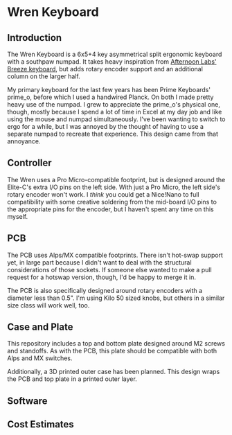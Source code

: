 # Wren Keyboard
## Introduction
The Wren Keyboard is a 6x5+4 key asymmetrical split ergonomic keyboard with a southpaw numpad. It takes heavy inspiration from [Afternoon Labs' Breeze keyboard](https://afternoonlabs.com/breeze/), but adds rotary encoder support and an additional column on the larger half.

My primary keyboard for the last few years has been Prime Keyboards' prime_o, before which I used a handwired Planck. On both I made pretty heavy use of the numpad. I grew to appreciate the prime\_o's physical one, though, mostly because I spend a lot of time in Excel at my day job and like using the mouse and numpad simultaneously. I've been wanting to switch to ergo for a while, but I was annoyed by the thought of having to use a separate numpad to recreate that experience. This design came from that annoyance.

## Controller
The Wren uses a Pro Micro-compatible footprint, but is designed around the Elite-C's extra I/O pins on the left side. With just a Pro Micro, the left side's rotary encoder won't work. I _think_ you could get a Nice!Nano to full compatibility with some creative soldering from the mid-board I/O pins to the appropriate pins for the encoder, but I haven't spent any time on this myself.

## PCB
The PCB uses Alps/MX compatible footprints. There isn't hot-swap support yet, in large part because I didn't want to deal with the structural considerations of those sockets. If someone else wanted to make a pull request for a hotswap version, though, I'd be happy to merge it in.

The PCB is also specifically designed around rotary encoders with a diameter less than 0.5". I'm using Kilo 50 sized knobs, but others in a similar size class will work well, too.

## Case and Plate
This repository includes a top and bottom plate designed around M2 screws and standoffs. As with the PCB, this plate should be compatible with both Alps and MX switches.

Additionally, a 3D printed outer case has been planned. This design wraps the PCB and top plate in a printed outer layer.

## Software

## Cost Estimates